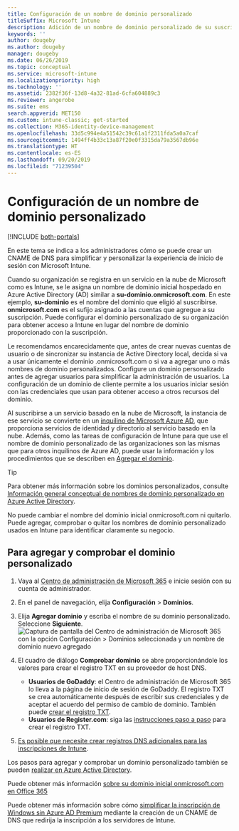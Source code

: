 ```yaml
---
title: Configuración de un nombre de dominio personalizado
titleSuffix: Microsoft Intune
description: Adición de un nombre de dominio personalizado de su suscripción de Microsoft Intune
keywords: ''
author: dougeby
ms.author: dougeby
manager: dougeby
ms.date: 06/26/2019
ms.topic: conceptual
ms.service: microsoft-intune
ms.localizationpriority: high
ms.technology: ''
ms.assetid: 2382f36f-13d8-4a32-81ad-6cfa604889c3
ms.reviewer: angerobe
ms.suite: ems
search.appverid: MET150
ms.custom: intune-classic; get-started
ms.collection: M365-identity-device-management
ms.openlocfilehash: 33d5c994e4a51542c39c61a1f2311fda5a0a7caf
ms.sourcegitcommit: 1494ff4b33c13a87f20e0f3315da79a3567db96e
ms.translationtype: HT
ms.contentlocale: es-ES
ms.lasthandoff: 09/20/2019
ms.locfileid: "71239504"
---
```

# <a name="configure-a-custom-domain-name"></a>Configuración de un nombre de dominio personalizado

[!INCLUDE [both-portals](./includes/note-for-both-portals.md)]

En este tema se indica a los administradores cómo se puede crear un CNAME de DNS para simplificar y personalizar la experiencia de inicio de sesión con Microsoft Intune.

Cuando su organización se registra en un servicio en la nube de Microsoft como es Intune, se le asigna un nombre de dominio inicial hospedado en Azure Active Directory (AD) similar a **su-dominio.onmicrosoft.com**. En este ejemplo, **su-dominio** es el nombre del dominio que eligió al suscribirse. **onmicrosoft.com** es el sufijo asignado a las cuentas que agregue a su suscripción. Puede configurar el dominio personalizado de su organización para obtener acceso a Intune en lugar del nombre de dominio proporcionado con la suscripción.

Le recomendamos encarecidamente que, antes de crear nuevas cuentas de usuario o de sincronizar su instancia de Active Directory local, decida si va a usar únicamente el dominio .onmicrosoft.com o si va a agregar uno o más nombres de dominio personalizados. Configure un dominio personalizado antes de agregar usuarios para simplificar la administración de usuarios. La configuración de un dominio de cliente permite a los usuarios iniciar sesión con las credenciales que usan para obtener acceso a otros recursos del dominio.

Al suscribirse a un servicio basado en la nube de Microsoft, la instancia de ese servicio se convierte en un [inquilino de Microsoft Azure AD](https://technet.microsoft.com/library/jj573650.aspx#BKMK_WhatIsAnAzureADTenant), que proporciona servicios de identidad y directorio al servicio basado en la nube. Además, como las tareas de configuración de Intune para que use el nombre de dominio personalizado de las organizaciones son las mismas que para otros inquilinos de Azure AD, puede usar la información y los procedimientos que se describen en [Agregar el dominio](https://azure.microsoft.com/documentation/articles/active-directory-add-domain/).

> [!TIP]
> Para obtener más información sobre los dominios personalizados, consulte [Información general conceptual de nombres de dominio personalizado en Azure Active Directory](https://azure.microsoft.com/documentation/articles/active-directory-add-domain-concepts/).

No puede cambiar el nombre del dominio inicial onmicrosoft.com ni quitarlo. Puede agregar, comprobar o quitar los nombres de dominio personalizado usados en Intune para identificar claramente su negocio.

## <a name="to-add-and-verify-your-custom-domain"></a>Para agregar y comprobar el dominio personalizado

1. Vaya al [Centro de administración de Microsoft 365](https://admin.microsoft.com/) e inicie sesión con su cuenta de administrador.

2. En el panel de navegación, elija **Configuración** &gt; **Dominios**.

3. Elija **Agregar dominio** y escriba el nombre de su dominio personalizado. Seleccione **Siguiente**.
   ![Captura de pantalla del Centro de administración de Microsoft 365 con la opción Configuración > Dominios seleccionada y un nombre de dominio nuevo agregado](./media/domain-custom-add.png)
4. El cuadro de diálogo **Comprobar dominio** se abre proporcionándole los valores para crear el registro TXT en su proveedor de host DNS.
    - **Usuarios de GoDaddy**: el Centro de administración de Microsoft 365 lo lleva a la página de inicio de sesión de GoDaddy. El registro TXT se crea automáticamente después de escribir sus credenciales y de aceptar el acuerdo del permiso de cambio de dominio. También puede [crear el registro TXT](https://support.office.com/article/Create-DNS-records-at-GoDaddy-for-Office-365-f40a9185-b6d5-4a80-bb31-aa3bb0cab48a).
    - **Usuarios de Register.com**: siga las [instrucciones paso a paso](https://support.office.com/article/Create-DNS-records-at-Register-com-for-Office-365-55bd8c38-3316-48ae-a368-4959b2c1684e#BKMK_verify) para crear el registro TXT.
5. [Es posible que necesite crear registros DNS adicionales para las inscripciones de Intune](windows-enroll.md#simplify-windows-enrollment-without-azure-ad-premium).

Los pasos para agregar y comprobar un dominio personalizado también se pueden [realizar en Azure Active Directory](https://azure.microsoft.com/documentation/articles/active-directory-add-domain/).

Puede obtener más información [sobre su dominio inicial onmicrosoft.com en Office 365](https://support.office.com/article/About-your-initial-onmicrosoft-com-domain-in-Office-365-B9FC3018-8844-43F3-8DB1-1B3A8E9CFD5A)

Puede obtener más información sobre cómo [simplificar la inscripción de Windows sin Azure AD Premium](windows-enroll.md#simplify-windows-enrollment-without-azure-ad-premium) mediante la creación de un CNAME de DNS que redirija la inscripción a los servidores de Intune.
